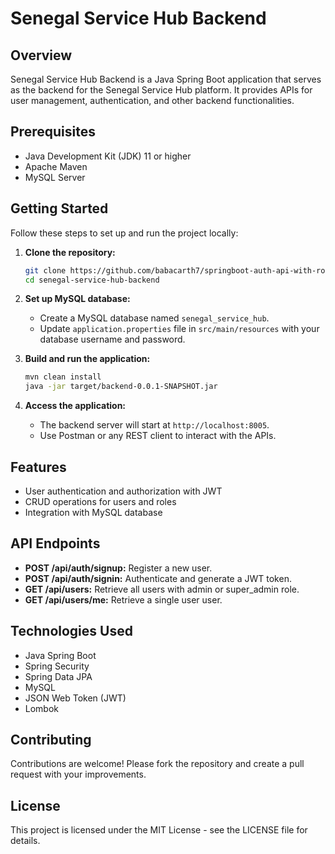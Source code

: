 # Senegal Service Hub Backend

## Overview
Senegal Service Hub Backend is a Java Spring Boot application that serves as the backend for the Senegal Service Hub platform. It provides APIs for user management, authentication, and other backend functionalities.

## Prerequisites
- Java Development Kit (JDK) 11 or higher
- Apache Maven
- MySQL Server

## Getting Started
Follow these steps to set up and run the project locally:

1. **Clone the repository:**
   ```bash
   git clone https://github.com/babacarth7/springboot-auth-api-with-role-based-access.git
   cd senegal-service-hub-backend
   ```

2. **Set up MySQL database:**
   - Create a MySQL database named `senegal_service_hub`.
   - Update `application.properties` file in `src/main/resources` with your database username and password.

3. **Build and run the application:**
   ```bash
   mvn clean install
   java -jar target/backend-0.0.1-SNAPSHOT.jar
   ```

4. **Access the application:**
   - The backend server will start at `http://localhost:8005`.
   - Use Postman or any REST client to interact with the APIs.

## Features
- User authentication and authorization with JWT
- CRUD operations for users and roles
- Integration with MySQL database

## API Endpoints
- **POST /api/auth/signup:** Register a new user.
- **POST /api/auth/signin:** Authenticate and generate a JWT token.
- **GET /api/users:** Retrieve all users with admin or super_admin role.
- **GET /api/users/me:** Retrieve a single user user.

## Technologies Used
- Java Spring Boot
- Spring Security
- Spring Data JPA
- MySQL
- JSON Web Token (JWT)
- Lombok

## Contributing
Contributions are welcome! Please fork the repository and create a pull request with your improvements.

## License
This project is licensed under the MIT License - see the LICENSE file for details.
